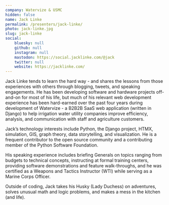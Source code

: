```yaml
---
company: Watervize & USMC
hidden: false
name: Jack Linke
permalink: /presenters/jack-linke/
photo: jack-linke.jpg
slug: jack-linke
social:
    bluesky: null
    github: null
    instagram: null
    mastodon: https://social.jacklinke.com/@jack
    twitter: null
    website: https://jacklinke.com/
---
```


Jack Linke tends to learn the hard way - and shares the lessons from those experiences with others through blogging, tweets, and speaking engagements. He has been developing software and hardware projects off-and-on for most of his life, but much of his relevant web development experience has been hard-earned over the past four years during development of Watervize - a B2B2B SaaS web application (written in Django) to help irrigation water utility companies improve efficiency, analysis, and communication with staff and agriculture customers.

Jack’s technology interests include Python, the Django project, HTMX, simulation, GIS, graph theory, data storytelling, and visualization. He is a frequent contributor to the open source community and a contributing member of the Python Software Foundation.

His speaking experience includes briefing Generals on topics ranging from budgets to technical concepts, instructing at formal training centers, providing software demonstrations and feature walk-throughs, and he was certified as a Weapons and Tactics Instructor (WTI) while serving as a Marine Corps Officer.

Outside of coding, Jack takes his Husky (Lady Duchess) on adventures, solves unusual math and logic problems, and makes a mess in the kitchen (and life).
